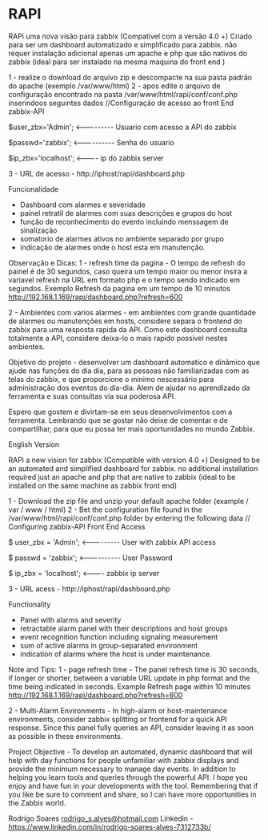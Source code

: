 # RAPI
RAPi uma nova visão para zabbix (Compativel com a versão 4.0 +)
Criado para ser um dashboard automatizado e simplificado para zabbix. não requer instalação adicional apenas um apache e php que são nativos do zabbix (ideal para ser instalado na mesma maquina do front end )

1 - realize o download do arquivo zip e descompacte na sua pasta padrão do apache (exemplo /var/www/html)
2 - apos edite o arquivo de configuração encontrado na pasta /var/www/html/rapi/conf/conf.php inserindoos seguintes dados
//Configuração de acesso ao front End zabbix-API

$user_zbx='Admin'; <--------- Usuario com acesso a API do zabbix

$passwd='zabbix'; <---------- Senha do usuario

$ip_zbx='localhost'; <---- ip do zabbix server

3 - URL de acesso - http://iphost/rapi/dashboard.php

Funcionalidade
* Dashboard com alarmes e severidade
* painel retratil de alarmes com suas descrições e grupos do host
* função de reconhecimento do evento incluindo menssagem de sinalização
* somatorio de alarmes ativos no ambiente separado por grupo
* indicação de alarmes onde o host esta em manutenção.

Observação e Dicas: 
1 - refresh time da pagina - O tempo de refresh do painel é de 30 segundos, caso queira um tempo maior ou menor insira a variavel refresh na URL em formato php e o tempo sendo indicado em segundos. Exemplo
Refresh da pagina em um tempo de 10 minutos
http://192.168.1.169/rapi/dashboard.php?refresh=600

2 - Ambientes com varios alarmes - em ambientes com grande quantidade de alarmes ou manutenções em hosts, considere separa o frontend do zabbix para uma resposta rapida da API. Como este dashboard consulta totalmente a API, considere deixa-lo o mais rapido possivel nestes ambientes.


Objetivo do projeto - desenvolver um dashboard automatico e dinâmico que ajude nas funções do dia dia, para as pessoas não familiarizadas com as telas do zabbix, e que proporcione o minimo nescessário para administração dos eventos do dia-dia. Alem de ajudar no aprendizado da ferramenta e suas consultas via sua poderosa API. 

Espero que gostem e divirtam-se em seus desenvolvimentos com a ferramenta. Lembrando que se gostar não deixe de comentar e de compartilhar, para que eu possa ter mais oportunidades no mundo Zabbix.

English Version

RAPi a new vision for zabbix (Compatible with version 4.0 +)
Designed to be an automated and simplified dashboard for zabbix. no additional installation required just an apache and php that are native to zabbix (ideal to be installed on the same machine as zabbix front end)

1 - Download the zip file and unzip your default apache folder (example / var / www / html)
2 - Bet the configuration file found in the /var/www/html/rapi/conf/conf.php folder by entering the following data
// Configuring zabbix-API Front End Access

$ user_zbx = 'Admin'; <--------- User with zabbix API access

$ passwd = 'zabbix'; <---------- User Password

$ ip_zbx = 'localhost'; <---- zabbix ip server

3 - URL acess - http://iphost/rapi/dashboard.php

Functionality
* Panel with alarms and severity
* retractable alarm panel with their descriptions and host groups
* event recognition function including signaling measurement
* sum of active alarms in group-separated environment
* indication of alarms where the host is under maintenance.

Note and Tips:
1 - page refresh time - The panel refresh time is 30 seconds, if longer or shorter, between a variable URL update in php format and the time being indicated in seconds. Example
Refresh page within 10 minutes
http://192.168.1.169/rapi/dashboard.php?refresh=600

2 - Multi-Alarm Environments - In high-alarm or host-maintenance environments, consider zabbix splitting or frontend for a quick API response. Since this panel fully queries an API, consider leaving it as soon as possible in these environments.


Project Objective - To develop an automated, dynamic dashboard that will help with day functions for people unfamiliar with zabbix displays and provide the minimum necessary to manage day events. In addition to helping you learn tools and queries through the powerful API.
I hope you enjoy and have fun in your developments with the tool. Remembering that if you like be sure to comment and share, so I can have more opportunities in the Zabbix world.

Rodrigo Soares
rodrigo_s.alves@hotmail.com
Linkedin - https://www.linkedin.com/in/rodrigo-soares-alves-7312733b/
